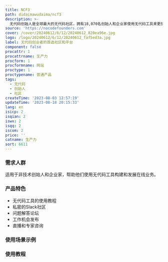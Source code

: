 ```yaml
---
title: NCF3
path: didaimawudaima/ncf3
description: >-
  无代码创始人是全球最大的无代码社区，拥有18,070名创始人和企业家使用无代码工具来更快、更便宜地构建和发展业务。加入我们的社区，与其他创始人建立有意义的连接，获取反馈，学习无代码工具。
source: 'https://nocodefounders.com'
cover: /cover/20240612/6/12/20240612_820ea96e.jpg
logo: /logo/20240612/6/12/20240612_faf5ed3a.jpg
label: 无代码创业者的首选社区和平台
component: false
procattr: 1
procattrname: 生产力
procform: 1
procformname: 网站
proctype: 1
proctypename: 普通产品
tags:
  - 无代码
  - 创始人
  - 社区
createTime: '2023-08-03 12:57:19'
updateTime: '2023-08-18 20:15:33'
lang: en
isicp: 2
isqian: 2
iswx: 2
isqq: 2
iscom: 2
price: ''
catname: 生产力
sort: 6611
---
```




### 需求人群
适用于非技术创始人和企业家，帮助他们使用无代码工具构建和发展在线业务。

### 产品特色
- 无代码工具的使用教程
- 私密的Slack社区
- 问题解答论坛
- 工作机会发布
- 直播和专家咨询

### 使用场景示例


### 使用教程


  
